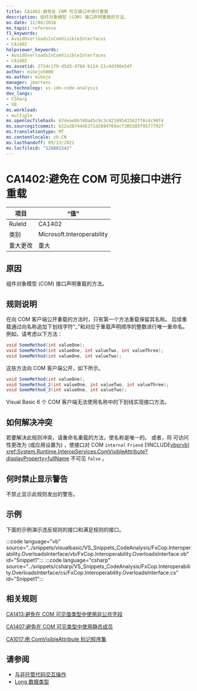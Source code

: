 ```yaml
---
title: CA1402:避免在 COM 可见接口中进行重载
description: 组件对象模型 (COM) 接口声明重载的方法。
ms.date: 11/04/2016
ms.topic: reference
f1_keywords:
- AvoidOverloadsInComVisibleInterfaces
- CA1402
helpviewer_keywords:
- AvoidOverloadsInComVisibleInterfaces
- CA1402
ms.assetid: 2724c1f9-d5d3-4704-b124-21c4d398e5df
author: mikejo5000
ms.author: mikejo
manager: jmartens
ms.technology: vs-ide-code-analysis
dev_langs:
- CSharp
- VB
ms.workload:
- multiple
ms.openlocfilehash: 67deaebb740a45c9c3c42109543362ff8cdc90f4
ms.sourcegitcommit: b12a38744db371d2894769ecf305585f9577792f
ms.translationtype: MT
ms.contentlocale: zh-CN
ms.lasthandoff: 09/13/2021
ms.locfileid: "126601542"
---
```

# <a name="ca1402-avoid-overloads-in-com-visible-interfaces"></a>CA1402:避免在 COM 可见接口中进行重载

|项目|“值”|
|-|-|
|RuleId|CA1402|
|类别|Microsoft.Interoperability|
|重大更改|重大|

## <a name="cause"></a>原因
组件对象模型 (COM) 接口声明重载的方法。

## <a name="rule-description"></a>规则说明
在向 COM 客户端公开重载的方法时，只有第一个方法重载保留其名称。 后续重载通过向名称追加下划线字符"_"和对应于重载声明顺序的整数进行唯一重命名。 例如，请考虑以下方法：

```csharp
void SomeMethod(int valueOne);
void SomeMethod(int valueOne, int valueTwo, int valueThree);
void SomeMethod(int valueOne, int valueTwo);
```

这些方法向 COM 客户端公开，如下所示。

```csharp
void SomeMethod(int valueOne);
void SomeMethod_2(int valueOne, int valueTwo, int valueThree);
void SomeMethod_3(int valueOne, int valueTwo);
```

Visual Basic 6 个 COM 客户端无法使用名称中的下划线实现接口方法。

## <a name="how-to-fix-violations"></a>如何解决冲突
若要解决此规则冲突，请重命名重载的方法，使名称是唯一的。 或者，将 可访问性更改为 (或应用设置为) ，使接口对 COM `internal` `Friend` [!INCLUDE[vbprvb](../code-quality/includes/vbprvb_md.md)] <xref:System.Runtime.InteropServices.ComVisibleAttribute?displayProperty=fullName> 不可见 `false` 。

## <a name="when-to-suppress-warnings"></a>何时禁止显示警告
不禁止显示此规则发出的警告。

## <a name="example"></a>示例
下面的示例演示违反规则的接口和满足规则的接口。

:::code language="vb" source="../snippets/visualbasic/VS_Snippets_CodeAnalysis/FxCop.Interoperability.OverloadsInterface/vb/FxCop.Interoperability.OverloadsInterface.vb" id="Snippet1":::
:::code language="csharp" source="../snippets/csharp/VS_Snippets_CodeAnalysis/FxCop.Interoperability.OverloadsInterface/cs/FxCop.Interoperability.OverloadsInterface.cs" id="Snippet1":::

## <a name="related-rules"></a>相关规则
[CA1413:避免在 COM 可见值类型中使用非公共字段](../code-quality/ca1413.md)

[CA1407:避免在 COM 可见类型中使用静态成员](../code-quality/ca1407.md)

[CA1017:用 ComVisibleAttribute 标记程序集](/dotnet/fundamentals/code-analysis/quality-rules/ca1017)

## <a name="see-also"></a>请参阅

- [与非托管代码交互操作](/dotnet/framework/interop/index)
- [Long 数据类型](/dotnet/visual-basic/language-reference/data-types/long-data-type)
